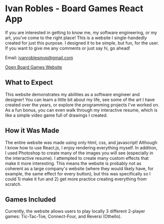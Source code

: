 # Ivan Robles - Board Games React App

If you are interested in getting to know me, my software engineering, or my art, you've come to the right place! This is a website I single-handedly created for just this purpose. I designed it to be simple, but fun, for the user. If you want to give me any comments or just say hi, go ahead!

Email: ivanroblesmvp@gmail.com

[Open Board Games Website](https://www.ivanroblesboardgames.netlify.app/)

## What to Expect

This website demonstrates my abilities as a software engineer and designer! You can learn a little bit about my life, see some of the art I have created over the years, or explore the programming projects I've worked on. As a fun bonus, you can even walk through my interactive resume, which is like a simple video game full of drawings I created.

## How it Was Made

The entire website was made using only html, css, and javascript! Although I know how to use React.js, I enjoy rendering everything myself. In addition, I used Photoshop to create many of the images you will see (especially in the interactive resume). I attempted to create many custom effects that make it more interesting. This means the website is probably not as coherent as a large company's website (where they would likely have, for example, the same effect for every button), but this was specifically so I could 1) make it fun and 2) get more practice creating everything from scratch.

## Games Included

Currently, the website allows users to play locally 3 different 2-player games: Tic-Tac-Toe, Connect-Four, and Reversi (Othello).


